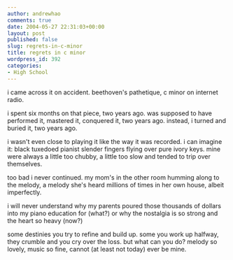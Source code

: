 ```yaml
---
author: andrewhao
comments: true
date: 2004-05-27 22:31:03+00:00
layout: post
published: false
slug: regrets-in-c-minor
title: regrets in c minor
wordpress_id: 392
categories:
- High School
---
```


i came across it on accident. beethoven's pathetique, c minor on internet radio.

i spent six months on that piece, two years ago. was supposed to have performed it, mastered it, conquered it, two years ago. instead, i turned and buried it, two years ago.

i wasn't even close to playing it like the way it was recorded. i can imagine it: black tuxedoed pianist slender fingers flying over pure ivory keys. mine were always a little too chubby, a little too slow and tended to trip over themselves.

too bad i never continued. my mom's in the other room humming along to the melody, a melody she's heard millions of times in her own house, albeit imperfectly.

i will never understand why my parents poured those thousands of dollars into my piano education for (what?) or why the nostalgia is so strong and the heart so heavy (now?)

some destinies you try to refine and build up. some you work up halfway, they crumble and you cry over the loss. but what can you do? melody so lovely, music so fine, cannot (at least not today) ever be mine.
